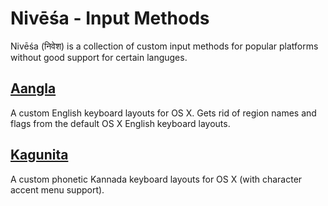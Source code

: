 Nivēśa - Input Methods
======================

Nivēśa (निवेश) is a collection of custom input methods for popular platforms without good support for certain languges.

## [Aangla](aangla)

A custom English keyboard layouts for OS X. Gets rid of region names and flags from the default OS X English keyboard layouts.

## [Kagunita](kagunita)

A custom phonetic Kannada keyboard layouts for OS X (with character accent menu support).
